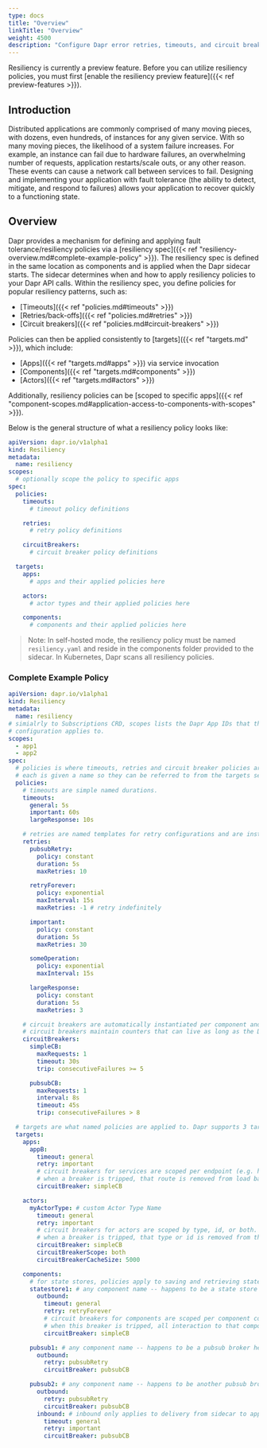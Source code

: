 ```yaml
---
type: docs
title: "Overview"
linkTitle: "Overview"
weight: 4500
description: "Configure Dapr error retries, timeouts, and circuit breakers"
---
```


Resiliency is currently a preview feature. Before you can utilize resiliency policies, you must first [enable the resiliency preview feature]({{< ref preview-features >}}).

## Introduction

Distributed applications are commonly comprised of many moving pieces, with dozens, even hundreds, of instances for any given service. With so many moving pieces, the likelihood of a system failure increases. For example, an instance can fail due to hardware failures, an overwhelming number of requests, application restarts/scale outs, or any other reason. These events can cause a network call between services to fail. Designing and implementing your application with fault tolerance (the ability to detect, mitigate, and respond to failures) allows your application to recover quickly to a functioning state.

## Overview

Dapr provides a mechanism for defining and applying fault tolerance/resiliency policies via a [resiliency spec]({{< ref "resiliency-overview.md#complete-example-policy" >}}). The resiliency spec is defined in the same location as components and is applied when the Dapr sidecar starts. The sidecar determines when and how to apply resiliency policies to your Dapr API calls. Within the resiliency spec, you define policies for popular resiliency patterns, such as:

- [Timeouts]({{< ref "policies.md#timeouts" >}})
- [Retries/back-offs]({{< ref "policies.md#retries" >}})
- [Circuit breakers]({{< ref "policies.md#circuit-breakers" >}})

Policies can then be applied consistently to [targets]({{< ref "targets.md" >}}), which include:

- [Apps]({{< ref "targets.md#apps" >}}) via service invocation
- [Components]({{< ref "targets.md#components" >}})
- [Actors]({{< ref "targets.md#actors" >}})

Additionally, resiliency policies can be [scoped to specific apps]({{< ref "component-scopes.md#application-access-to-components-with-scopes" >}}).

Below is the general structure of what a resiliency policy looks like:

```yaml
apiVersion: dapr.io/v1alpha1
kind: Resiliency
metadata:
  name: resiliency
scopes:
  # optionally scope the policy to specific apps
spec:
  policies:
    timeouts:
      # timeout policy definitions

    retries:
      # retry policy definitions

    circuitBreakers:
      # circuit breaker policy definitions

  targets:
    apps:
      # apps and their applied policies here

    actors:
      # actor types and their applied policies here

    components:
      # components and their applied policies here
```

> Note: In self-hosted mode, the resiliency policy must be named `resiliency.yaml` and reside in the components folder provided to the sidecar. In Kubernetes, Dapr scans all resiliency policies.

### Complete Example Policy

```yaml
apiVersion: dapr.io/v1alpha1
kind: Resiliency
metadata:
  name: resiliency
# simialrly to Subscriptions CRD, scopes lists the Dapr App IDs that this
# configuration applies to.
scopes:
  - app1
  - app2
spec:
  # policies is where timeouts, retries and circuit breaker policies are defined. 
  # each is given a name so they can be referred to from the targets section in the resiliency spec.
  policies:
    # timeouts are simple named durations.
    timeouts:
      general: 5s
      important: 60s
      largeResponse: 10s

    # retries are named templates for retry configurations and are instantiated for life of the operation.
    retries:
      pubsubRetry:
        policy: constant
        duration: 5s
        maxRetries: 10

      retryForever:
        policy: exponential
        maxInterval: 15s
        maxRetries: -1 # retry indefinitely

      important:
        policy: constant
        duration: 5s
        maxRetries: 30

      someOperation:
        policy: exponential
        maxInterval: 15s

      largeResponse:
        policy: constant
        duration: 5s
        maxRetries: 3

    # circuit breakers are automatically instantiated per component and app endpoint.
    # circuit breakers maintain counters that can live as long as the Dapr sidecar.
    circuitBreakers:
      simpleCB:
        maxRequests: 1
        timeout: 30s 
        trip: consecutiveFailures >= 5

      pubsubCB:
        maxRequests: 1
        interval: 8s
        timeout: 45s
        trip: consecutiveFailures > 8

  # targets are what named policies are applied to. Dapr supports 3 target types - apps, components and actors
  targets:
    apps:
      appB:
        timeout: general
        retry: important
        # circuit breakers for services are scoped per endpoint (e.g. hostname + port).
        # when a breaker is tripped, that route is removed from load balancing for the configured `timeout` duration.
        circuitBreaker: simpleCB

    actors:
      myActorType: # custom Actor Type Name
        timeout: general
        retry: important
        # circuit breakers for actors are scoped by type, id, or both.
        # when a breaker is tripped, that type or id is removed from the placement table for the configured `timeout` duration.
        circuitBreaker: simpleCB
        circuitBreakerScope: both
        circuitBreakerCacheSize: 5000

    components:
      # for state stores, policies apply to saving and retrieving state.
      statestore1: # any component name -- happens to be a state store here
        outbound:
          timeout: general
          retry: retryForever
          # circuit breakers for components are scoped per component configuration/instance (e.g. redis1).
          # when this breaker is tripped, all interaction to that component is prevented for the configured `timeout` duration.
          circuitBreaker: simpleCB

      pubsub1: # any component name -- happens to be a pubsub broker here
        outbound:
          retry: pubsubRetry
          circuitBreaker: pubsubCB

      pubsub2: # any component name -- happens to be another pubsub broker here
        outbound:
          retry: pubsubRetry
          circuitBreaker: pubsubCB
        inbound: # inbound only applies to delivery from sidecar to app
          timeout: general
          retry: important
          circuitBreaker: pubsubCB
```
